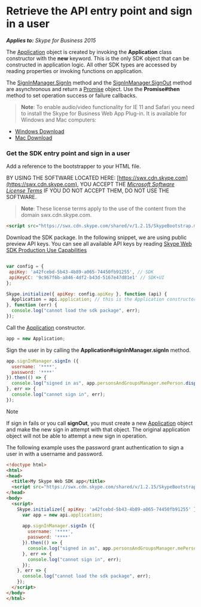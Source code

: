 
# Retrieve the API entry point and sign in a user


 _**Applies to:** Skype for Business 2015_


The [Application](http://officedev.github.io/skype-docs/Skype/WebSDK/model/api/interfaces/jcafe.application.html) object is created by invoking the **Application** class constructor with the **new** keyword. This is the only SDK object that can be constructed in application logic. All other SDK types are accessed by reading properties or invoking functions on application.

The [SignInManager.SignIn](http://officedev.github.io/skype-docs/Skype/WebSDK/model/api/interfaces/jcafe.signinmanager.html#signin) method and the [SignInManager.SignOut](http://officedev.github.io/skype-docs/Skype/WebSDK/model/api/interfaces/jcafe.signinmanager.html#signout) method are asynchronous and return a [Promise](http://officedev.github.io/skype-docs/Skype/WebSDK/model/api/interfaces/jcafe.promise.html) object. Use the **Promise#then** method to set operation success or failure callbacks.


 >**Note**: To enable audio/video functionality for IE 11 and Safari you need to install the Skype for Business Web App Plug-in. It is available for Windows and Mac computers:  
 - [Windows Download](https://swx.cdn.skype.com/s4b-plugin/16.2.0.67/SkypeMeetingsApp.msi)
 - [Mac Download](https://swx.cdn.skype.com/s4b-plugin/16.2.0.67/SkypeForBusinessPlugin.pkg)

### Get the SDK entry point and sign in a user

Add a reference to the bootstrapper to your HTML file.


BY USING THE SOFTWARE LOCATED HERE: [https://swx.cdn.skype.com](https://swx.cdn.skype.com), YOU ACCEPT THE _[Microsoft Software License Terms](TermsOfService.md)_ IF YOU DO NOT ACCEPT THEM, DO NOT USE THE SOFTWARE.

>**Note**: These license terms apply to the use of the content from the domain swx.cdn.skype.com.

```html
<script src="https://swx.cdn.skype.com/shared/v/1.2.15/SkypeBootstrap.min.js"></script>
```

Download the SDK package. In the following snippet, we are using public preview API keys. You can see all available API keys by reading [Skype Web SDK Production Use Capabilities](APIProductKeys.md)

```js

var config = {
 apiKey: 'a42fcebd-5b43-4b89-a065-74450fb91255', // SDK
 apiKeyCC: '9c967f6b-a846-4df2-b43d-5167e47d81e1' // SDK+UI
}; 

Skype.initialize({ apiKey: config.apiKey }, function (api) {
  Application = api.application; // this is the Application constructor
}, function (err) {
  console.log("cannot load the sdk package", err);
});
```


Call the [Application](http://officedev.github.io/skype-docs/Skype/WebSDK/model/api/interfaces/jcafe.application.html) constructor.

```js
app = new Application;
```

Sign the user in by calling the  **Application#signInManager.signIn** method.

```js
app.signInManager.signIn ({
  username: '****',
  password: '****'
}).then(() => {
  console.log("signed in as", app.personsAndGroupsManager.mePerson.displayName());
}, err => {
  console.log("cannot sign in", err);
});
```

> [!NOTE] 
> If sign in fails or you call **signOut**, you must create a new [Application](http://officedev.github.io/skype-docs/Skype/WebSDK/model/api/interfaces/jcafe.application.html) object and make the new sign in attempt with that object. The original application object will not be able to attempt a new sign in operation.

The following example uses the password grant authentication to sign a user in with a username and password.

```html
<!doctype html>
<html>
<head>
  <title>My Skype Web SDK app</title>
  <script src="https://swx.cdn.skype.com/shared/v/1.2.15/SkypeBootstrap.min.js"></script>
</head>
<body>
  <script>
    Skype.initialize({ apiKey: 'a42fcebd-5b43-4b89-a065-74450fb91255' }, api => {
      var app = new api.application;
      
      app.signInManager.signIn ({
        username: '****',
        password: '****'
      }).then(() => {
        console.log("signed in as", app.personsAndGroupsManager.mePerson.displayName());
      }, err => {
        console.log("cannot sign in", err);
      });
    }, err => {
      console.log("cannot load the sdk package", err);
    });
  </script>
</body>
</html>
```

